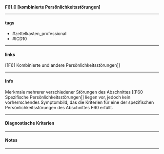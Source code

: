 __F61.0 [kombinierte Persönlichkeitsstörungen]__

___________________________________________
#### tags

- #zettelkasten_professional
- #ICD10 
___________________________________________
#### links

[[F61 Kombinierte und andere Persönlichkeitsstörungen]]

___________________________________________
#### Info
Merkmale mehrerer verschiedener Störungen des Abschnittes [[F60 Spezifische Persönlichkeitsstörungen]] liegen vor, jedoch kein vorherrschendes Symptombild, das die Kriterien für eine der spezifischen Persönlichkeitsstörungen des Abschnittes F60 erfüllt.
___________________________________________
#### Diagnostische Kriterien

___________________________________________
#### Notes

___________________________________________


